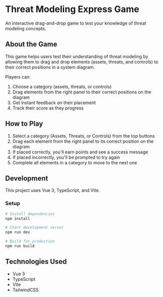 # Threat Modeling Express Game

An interactive drag-and-drop game to test your knowledge of threat modeling concepts.

## About the Game

This game helps users test their understanding of threat modeling by allowing them to drag and drop elements (assets, threats, and controls) to their correct positions in a system diagram.

Players can:
1. Choose a category (assets, threats, or controls)
2. Drag elements from the right panel to their correct positions on the diagram
3. Get instant feedback on their placement
4. Track their score as they progress

## How to Play

1. Select a category (Assets, Threats, or Controls) from the top buttons
2. Drag each element from the right panel to its correct position on the diagram
3. If placed correctly, you'll earn points and see a success message
4. If placed incorrectly, you'll be prompted to try again
5. Complete all elements in a category to move to the next one

## Development

This project uses Vue 3, TypeScript, and Vite.

### Setup

```bash
# Install dependencies
npm install

# Start development server
npm run dev

# Build for production
npm run build
```

## Technologies Used

- Vue 3
- TypeScript
- Vite
- TailwindCSS

